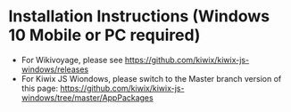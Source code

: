 # Installation Instructions (Windows 10 Mobile or PC required)
* For Wikivoyage, please see https://github.com/kiwix/kiwix-js-windows/releases 
* For Kiwix JS Wiondows, please switch to the Master branch version of this page: https://github.com/kiwix/kiwix-js-windows/tree/master/AppPackages 